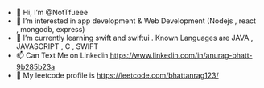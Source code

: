 - 👋 Hi, I’m @NotTfueee
- 👀 I’m interested in app development & Web Development (Nodejs , react , mongodb, express)
- 🌱 I’m currently learning swift and swiftui . Known Languages are JAVA , JAVASCRIPT , C , SWIFT 
- 📫 Can Text Me on Linkedin https://www.linkedin.com/in/anurag-bhatt-9b285b23a
- 🎯 My leetcode profile is https://leetcode.com/bhattanrag123/ 

<!---
NotTfueee/NotTfueee is a ✨ special ✨ repository because its `README.md` (this file) appears on your GitHub profile.
You can click the Preview link to take a look at your changes.
--->
